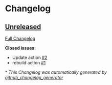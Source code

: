 # Changelog

## [Unreleased](https://github.com/buluma/ansible-role-docker_compose/tree/HEAD)

[Full Changelog](https://github.com/buluma/ansible-role-docker_compose/compare/2efaaa48eda34c77461ff811a0c758fe9e370b2a...HEAD)

**Closed issues:**

- Update action [\#2](https://github.com/buluma/ansible-role-docker_compose/issues/2)
- rebuild action [\#1](https://github.com/buluma/ansible-role-docker_compose/issues/1)



\* *This Changelog was automatically generated by [github_changelog_generator](https://github.com/github-changelog-generator/github-changelog-generator)*
